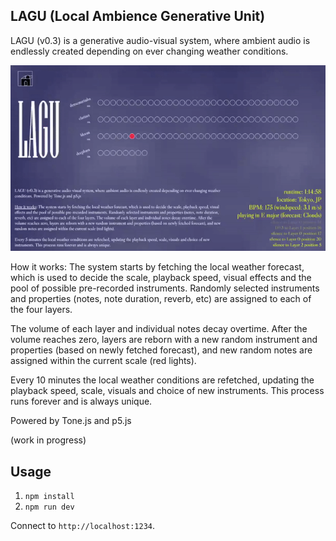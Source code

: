 ## LAGU (Local Ambience Generative Unit)

LAGU (v0.3) is a generative audio-visual system, where ambient audio is endlessly created depending on ever changing weather conditions. 

<img src="https://raw.githubusercontent.com/diogocvaz/lagu/master/images/lagu_gif.gif" width="600">

How it works: The system starts by fetching the local weather forecast, which is used to decide the scale, playback speed, visual effects and the pool of possible pre-recorded instruments. Randomly selected instruments and properties (notes, note duration, reverb, etc) are assigned to each of the four layers.

The volume of each layer and individual notes decay overtime. After the volume reaches zero, layers are reborn with a new random instrument and properties (based on newly fetched forecast), and new random notes are assigned within the current scale (red lights).
 
Every 10 minutes the local weather conditions are refetched, updating the playback speed, scale, visuals and choice of new instruments. This process runs forever and is always unique.

Powered by Tone.js and p5.js

(work in progress)

## Usage

1. `npm install`
2. `npm run dev`

Connect to ```http://localhost:1234```.